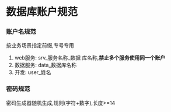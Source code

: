 # 数据库账户规范

### 账户名规范
按业务场景指定前缀,专号专用
1. web服务: srv_服务名称_数据 库名称,**禁止多个服务使用同一个账户**
2. 数据服务: data_数据库名称
3. 开发: user_姓名

### 密码规范
密码生成器随机生成,规则(字符+数字),长度>=14
